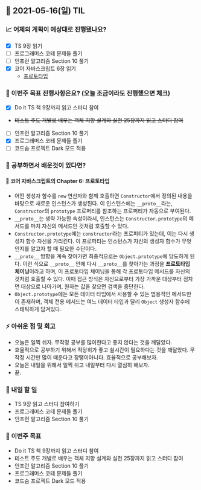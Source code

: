 ## 📆 2021-05-16(일) TIL

### 📈 어제의 계획이 예상대로 진행됐나요?
- [x] TS 9장 읽기
- [ ] 프로그래머스 코테 문제들 풀기
- [ ] 인프런 알고리즘 Section 10 풀기
- [x] 코어 자바스크립트 6장 읽기
  - [프로토타입](https://github.com/saseungmin/reading_books_record_repository/tree/master/%EC%BD%94%EC%96%B4%20%EC%9E%90%EB%B0%94%EC%8A%A4%ED%81%AC%EB%A6%BD%ED%8A%B8/Chapter%206)
### 🦄 이번주 목표 진행사항은요? (오늘 조금이라도 진행했으면 체크)
- [x] Do it TS 책 9장까지 읽고 스터디 참여
- ~~테스트 주도 개발로 배우는 객체 지향 설계와 실천 25장까지 읽고 스터디 참여~~
- [ ] 인프런 알고리즘 Section 10 풀기
- [x] 프로그래머스 코테 문제들 풀기
- [ ] 코드숨 프로젝트 Dark 모드 적용

### 🤔 공부하면서 배운것이 있다면?

#### 🎈 코어 자바스크립트의 Chapter 6: 프로토타입
- 어떤 생성자 함수를 `new` 연산자와 함꼐 호출하면 `Constructor`에서 정의된 내용을 바탕으로 새로운 인스턴스가 생성된다. 이 인스턴스에는 `__proto__`라는, `Constructor`의 `prototype` 프로퍼티를 참조하는 프로퍼티가 자동으로 부여된다.
- `__proto__`는 생략 가능한 속성이라서, 인스턴스는 `Constructor.prototype`의 메서드를 마치 자신의 메서드인 것처럼 호출할 수 있다.
- `Constructor.prototype`에는 `constructor`라는 프로퍼티가 있는데, 이는 다시 생성자 함수 자신을 가리킨다. 이 프로퍼티는 인스턴스가 자신의 생성자 함수가 무엇인지를 알고자 할 때 필요한 수단이다.
- `__proto__` 방향을 계속 찾아가면 최종적으로는 `Object.prototype`에 당도하게 된다. 이런 식으로 `__proto__` 안에 다시 `__proto__`를 찾아가는 과정을 **프로토타입 체이닝**이라고 하며, 이 프로토타입 체이닝을 통해 각 프로토타입 메서드를 자신의 것처럼 호출할 수 있다. 이때 접근 방식은 자신으로부터 가장 가까운 대상부터 점차 먼 대상으로 나아가며, 원하는 값을 찾으면 검색을 중단한다.
- `Object.prototype`에는 모든 데이터 타입에서 사용할 수 있는 범용적인 메서드만이 존재하며, 객체 전용 메서드는 여느 데이터 타입과 달리 `Object` 생성자 함수에 스태틱하게 담겨있다.

### ⚡ 아쉬운 점 및 회고
- 오늘은 일찍 쉬자. 무작정 공부를 많이한다고 좋지 않다는 것을 깨달았다.
- 효율적으로 공부하기 위해서 적당히가 좋고 쉴시간이 필요하다는 것을 깨달았다. 무작정 시간만 많이 때운다고 장땡이아니다. 효율적으로 공부해보자.
- 오늘은 내일을 위해서 일찍 쉬고 내일부터 다시 열심히 해보자.
- 끝.

### 🚀 내일 할 일
- TS 9장 읽고 스터디 참여하기
- 프로그래머스 코테 문제들 풀기
- 인프런 알고리즘 Section 10 풀기

### 🎯 이번주 목표
- Do it TS 책 9장까지 읽고 스터디 참여
- 테스트 주도 개발로 배우는 객체 지향 설계와 실천 25장까지 읽고 스터디 참여
- 인프런 알고리즘 Section 10 풀기
- 프로그래머스 코테 문제들 풀기
- 코드숨 프로젝트 Dark 모드 적용
